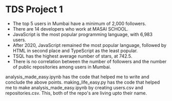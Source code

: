 # TDS Project 1

- The top 5 users in Mumbai have a minimum of 2,000 followers.
- There are 14 developers who work at MASAI SCHOOL.
- JavaScript is the most popular programming language, with 6,983 users.
- After 2020, JavaScript remained the most popular language, followed by HTML in second place and TypeScript as the least popular.
- TSQL has the highest average number of stars, at 742.5.
- There is no correlation between the number of followers and the number of public repositories among users in Mumbai.


analysis_made_easy.ipynb has the code that helped me to write and conclude the above points.
making_life_easy.py has the code that helped me to make analysis_made_easy.ipynb by creating users.csv and repositories.csv. 
This, both of the repo's are living upto their name.

